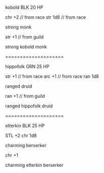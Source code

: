 kobold BLK
20 HP

chr +2      // from race
str 1d8     // from race

strong monk

str +1      // from guild

strong kobold monk

====================

hippofolk GRN
25 HP

str +1      // from race
arc +1      // from race
ran 1d8

ranged druid

ran +1      // from guild

ranged hippofolk druid

====================


etterkin BLK
25 HP

STL +2
chr 1d8

charming berserker

chr +1

charming etterkin berserker